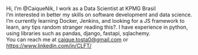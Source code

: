 Hi, I’m @CaiqueNik, I work as a Data Scientist at KPMG Brasil <br>
I’m interested in better my skills on software development and data science.
I’m currently learning Docker, Jenkins, and looking for a JS framework to learn, any tips random stranger reading this?.
I have experience in python, using libraries such as pandas, django, fastapi, sqlachemy.<br>
You can reach me at caique.tosta0@gmail.com or https://www.linkedin.com/in/CLFT/
